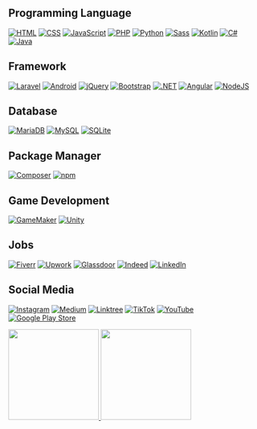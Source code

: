 ## Programming Language
[![HTML](https://img.shields.io/badge/HTML-%23E34F26.svg?logo=html5&logoColor=white)](#)
[![CSS](https://img.shields.io/badge/CSS-1572B6?logo=css3&logoColor=fff)](#)
[![JavaScript](https://img.shields.io/badge/JavaScript-F7DF1E?logo=javascript&logoColor=000)](#)
[![PHP](https://img.shields.io/badge/php-%23777BB4.svg?&logo=php&logoColor=white)](#)
[![Python](https://img.shields.io/badge/Python-3776AB?logo=python&logoColor=fff)](#)
[![Sass](https://img.shields.io/badge/Sass-C69?logo=sass&logoColor=fff)](#)
[![Kotlin](https://img.shields.io/badge/Kotlin-%237F52FF.svg?logo=kotlin&logoColor=white)](#)
[![C#](https://custom-icon-badges.demolab.com/badge/C%23-%23239120.svg?logo=cshrp&logoColor=white)](#)
[![Java](https://img.shields.io/badge/Java-%23ED8B00.svg?logo=openjdk&logoColor=white)](#)

## Framework
[![Laravel](https://img.shields.io/badge/Laravel-%23FF2D20.svg?logo=laravel&logoColor=white)](#)
[![Android](https://img.shields.io/badge/Android-3DDC84?logo=android&logoColor=white)](#)
[![jQuery](https://img.shields.io/badge/jQuery-0769AD?logo=jquery&logoColor=fff)](#)
[![Bootstrap](https://img.shields.io/badge/Bootstrap-7952B3?logo=bootstrap&logoColor=fff)](#)
[![.NET](https://img.shields.io/badge/.NET-512BD4?logo=dotnet&logoColor=fff)](#)
[![Angular](https://img.shields.io/badge/Angular-%23DD0031.svg?logo=angular&logoColor=white)](#)
[![NodeJS](https://img.shields.io/badge/Node.js-6DA55F?logo=node.js&logoColor=white)](#)

## Database
[![MariaDB](https://img.shields.io/badge/MariaDB-003545?logo=mariadb&logoColor=white)](#)
[![MySQL](https://img.shields.io/badge/MySQL-4479A1?logo=mysql&logoColor=fff)](#)
[![SQLite](https://img.shields.io/badge/SQLite-%2307405e.svg?logo=sqlite&logoColor=white)](#)

## Package Manager
[![Composer](https://img.shields.io/badge/Composer-885630?logo=composer&logoColor=fff)](#)
[![npm](https://img.shields.io/badge/npm-CB3837?logo=npm&logoColor=fff)](#)

## Game Development
[![GameMaker](https://img.shields.io/badge/GameMaker-000?logo=gamemaker&logoColor=fff)](#)
[![Unity](https://img.shields.io/badge/Unity-%23000000.svg?logo=unity&logoColor=white)](#)

## Jobs
[![Fiverr](https://img.shields.io/badge/Fiverr-1DBF73?logo=fiverr&logoColor=fff)](#)
[![Upwork](https://img.shields.io/badge/Upwork-6FDA44?logo=upwork&logoColor=fff)](#)
[![Glassdoor](https://img.shields.io/badge/Glassdoor-0CAA41?logo=glassdoor&logoColor=fff)](#)
[![Indeed](https://img.shields.io/badge/Indeed-003A9B?logo=indeed&logoColor=fff)](#)
[![LinkedIn](https://custom-icon-badges.demolab.com/badge/LinkedIn-0A66C2?logo=linkedin-white&logoColor=fff)](#)

## Social Media
[![Instagram](https://img.shields.io/badge/Instagram-%23E4405F.svg?logo=Instagram&logoColor=white)](https://www.instagram.com/daniel.yuliuss/)
[![Medium](https://img.shields.io/badge/Medium-%23000000.svg?logo=medium&logoColor=white)](#)
[![Linktree](https://img.shields.io/badge/LinkTree-1de9b6?logo=linktree&logoColor=white)](#)
[![TikTok](https://img.shields.io/badge/TikTok-black?logo=tiktok&logoColor=white)](#)
[![YouTube](https://img.shields.io/badge/YouTube-%23FF0000.svg?logo=YouTube&logoColor=white)](#)
[![Google Play Store](https://img.shields.io/badge/Google_Play-414141?logo=google-play&logoColor=white)](#)


<p align="left">
<a href="https://github.com/danielyuliuss">
  <img height="180em" src="https://github-readme-stats-eight-theta.vercel.app/api?username=danielyuliuss&show_icons=true&theme=radical&include_all_commits=true&count_private=true"/>
  <img height="180em" src="https://github-readme-stats-eight-theta.vercel.app/api/top-langs/?username=danielyuliuss&layout=compact&langs_count=8&theme=radical"/>
</a>
</p>
<!-->
<!--
**danielyuliuss/danielyuliuss** is a ✨ _special_ ✨ repository because its `README.md` (this file) appears on your GitHub profile.

Here are some ideas to get you started:

- 🔭 I’m currently working on ...
- 🌱 I’m currently learning ...
- 👯 I’m looking to collaborate on ...
- 🤔 I’m looking for help with ...
- 💬 Ask me about ...
- 📫 How to reach me: ...
- 😄 Pronouns: ...
- ⚡ Fun fact: ...
-->
